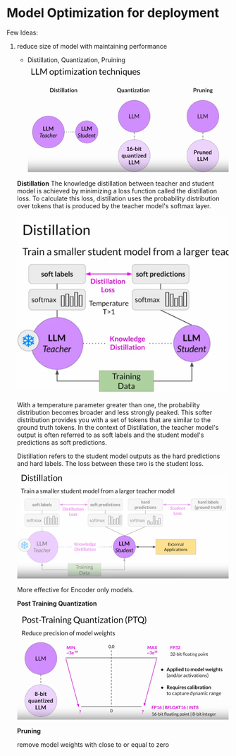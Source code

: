 # Model Optimization for deployment

Few Ideas: 
1) reduce size of model with maintaining performance 
    - Distillation, Quantization, Pruining 
    ![alt text](image.png)

    **Distillation**
    The knowledge distillation between teacher and student model is achieved by minimizing a loss function called the distillation loss. To calculate this loss, distillation uses the probability distribution over tokens that is produced by the teacher model's softmax layer. 

    ![alt text](image-2.png)

     With a temperature parameter greater than one, the probability distribution becomes broader and less strongly peaked. This softer distribution provides you with a set of tokens that are similar to the ground truth tokens. In the context of Distillation, the teacher model's output is often referred to as soft labels and the student model's predictions as soft predictions.

     Distillation refers to the student model outputs as the hard predictions and hard labels. The loss between these two is the student loss.

     ![alt text](image-3.png)

     More effective for Encoder only models. 


     **Post Training Quantization**

     ![alt text](image-4.png)

     **Pruning**

     remove model weights with close to or equal to zero 

